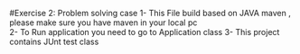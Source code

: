 #Exercise 2: Problem solving case
1- This File build based on JAVA maven , please make sure you have maven in your local pc</br>
2- To Run application you need to go to Application class 
3- This project contains JUnt test class 
